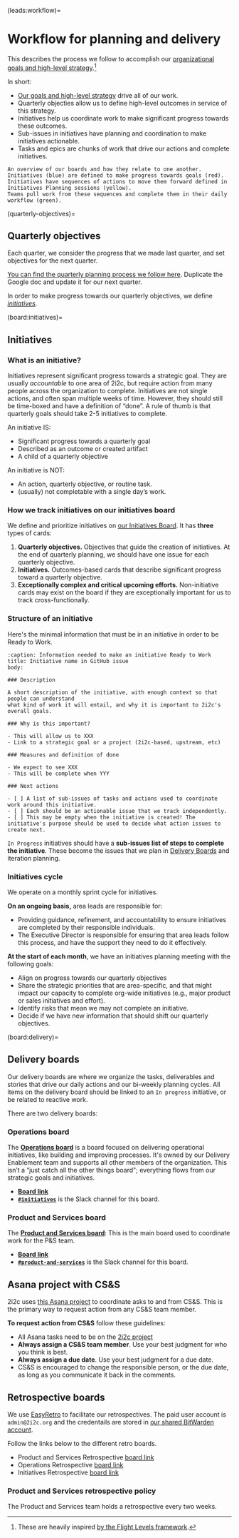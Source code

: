 (leads:workflow)=
# Workflow for planning and delivery

This describes the process we follow to accomplish our [organizational goals and high-level strategy](../organization/strategy.md).[^flight-levels]

In short:

- [Our goals and high-level strategy](../organization/strategy.md) drive all of our work.
- Quarterly objecties allow us to define high-level outcomes in service of this strategy.
- Initiatives help us coordinate work to make significant progress towards these outcomes.
- Sub-issues in initiatives have planning and coordination to make initiatives actionable.
- Tasks and epics are chunks of work that drive our actions and complete initiatives.

```{figure} images/boards.excalidraw.svg
An overview of our boards and how they relate to one another.
Initiatives (blue) are defined to make progress towards goals (red).
Initiatives have sequences of actions to move them forward defined in Initiatives Planning sessions (yellow).
Teams pull work from these sequences and complete them in their daily workflow (green).
```

[^flight-levels]: These are heavily inspired [by the Flight Levels framework](https://www.flightlevels.io/).

(quarterly-objectives)=
## Quarterly objectives

Each quarter, we consider the progress that we made last quarter, and set objectives for the next quarter.

[You can find the quarterly planning process we follow here](https://docs.google.com/document/d/1aI-NhVOqx6G1n8pBMS6oDSBaZlSoR2Z-jhudJMBbhg8/edit?usp=sharing). Duplicate the Google doc and update it for our next quarter.

In order to make progress towards our quarterly objectives, we define [_initiatives_](#board:initiatives).


(board:initiatives)=
## Initiatives

### What is an initiative?

Initiatives represent significant progress towards a strategic goal. They are usually *accountable* to one area of 2i2c, but require action from many people across the organization to complete. Initiatives are not single actions, and often span multiple weeks of time. However, they should still be time-boxed and have a definition of “done”. A rule of thumb is that quarterly goals should take 2-5 initiatives to complete.

An initiative IS:

- Significant progress towards a quarterly goal  
- Described as an outcome or created artifact  
- A child of a quarterly objective

An initiative is NOT:

- An action, quarterly objective, or routine task.  
- (usually) not completable with a single day’s work.

### How we track initiatives on our initiatives board

We define and prioritize initiatives on [our Initiatives Board](https://github.com/orgs/2i2c-org/projects/46). It has **three** types of cards:

1. **Quarterly objectives.** Objectives that guide the creation of initiatives. At the end of quarterly planning, we should have one issue for each quarterly objective.  
2. **Initiatives.** Outcomes-based cards that describe significant progress toward a quarterly objective.
3. **Exceptionally complex and critical upcoming efforts.** Non-initiative cards may exist on the board if they are exceptionally important for us to track cross-functionally.

### Structure of an initiative

Here's the minimal information that must be in an initiative in order to be Ready to Work.

````{code-block} markdown
:caption: Information needed to make an initiative Ready to Work
title: Initiative name in GitHub issue
body:

### Description

A short description of the initiative, with enough context so that people can understand
what kind of work it will entail, and why it is important to 2i2c's overall goals.

### Why is this important?

- This will allow us to XXX
- Link to a strategic goal or a project (2i2c-based, upstream, etc)

### Measures and definition of done

- We expect to see XXX
- This will be complete when YYY

### Next actions

- [ ] A list of sub-issues of tasks and actions used to coordinate work around this initiative.
- [ ] Each should be an actionable issue that we track independently.
- [ ] This may be empty when the initiative is created! The initiative's purpose should be used to decide what action issues to create next.

````

`In Progress` initiatives should have a **sub-issues list of steps to complete the initiative**.
These become the issues that we plan in [Delivery Boards](#board:delivery) and iteration planning.

### Initiatives cycle 

We operate on a monthly sprint cycle for initiatives.

**On an ongoing basis,** area leads are responsible for:

- Providing guidance, refinement, and accountability to ensure initiatives are completed by their responsible individuals.
- The Executive Director is responsible for ensuring that area leads follow this process, and have the support they need to do it effectively.

**At the start of each month**, we have an initiatives planning meeting with the following goals:

- Align on progress towards our quarterly objectives  
- Share the strategic priorities that are area-specific, and that might impact our capacity to complete org-wide initiatives (e.g., major product or sales initiatives and effort).
- Identify risks that mean we may not complete an initiative.
- Decide if we have new information that should shift our quarterly objectives.

(board:delivery)=
## Delivery boards

Our delivery boards are where we organize the tasks, deliverables and stories that drive our daily actions and our bi-weekly planning cycles.
All items on the delivery board should be linked to an `In progress` initiative, or be related to reactive work.

There are two delivery boards:

### Operations board

The [**Operations board**](https://github.com/orgs/2i2c-org/projects/50) is a board focused on delivering operational initiatives, like building and improving processes. It's owned by our Delivery Enablement team and supports all other members of the organization. This isn’t a “just catch all the other things board"; everything flows from our strategic goals and initiatives. 

- [**Board link**](https://github.com/orgs/2i2c-org/projects/50)
- [**`#initiatives`**](https://2i2c.slack.com/archives/C06G5FAAT63) is the Slack channel for this board.

### Product and Services board

The [**Product and Services board**](https://github.com/orgs/2i2c-org/projects/57): This is the main board used to coordinate work for the P&S team.

- [**Board link**](https://github.com/orgs/2i2c-org/projects/57)
- [**`#product-and-services`**](https://2i2c.slack.com/archives/C07SJJWVCAD) is the Slack channel for this board.

## Asana project with CS&S

2i2c uses [this Asana project](https://app.asana.com/1/1159648458748488/project/1208704062483139/list/1208704065114251) to coordinate asks to and from CS&S. This is the primary way to request action from any CS&S team member.

**To request action from CS&S** follow these guidelines:

- All Asana tasks need to be on the [2i2c project](https://app.asana.com/1/1159648458748488/project/1208704062483139/list/1208704065114251)
- **Always assign a CS&S team member**. Use your best judgment for who you think is best.
- **Always assign a due date**. Use your best judgment for a due date.
- CS&S is encouraged to change the responsible person, or the due date, as long as you communicate it back in the comments.

## Retrospective boards

We use [EasyRetro](https://easyretro.io) to facilitate our retrospectives.
The paid user account is `admin@2i2c.org` and the credentails are stored in [our shared BitWarden account](#account:bitwarden).

Follow the links below to the different retro boards.

- Product and Services Retrospective [board link](https://easyretro.io/publicboard/A8bu34hcK2eyg0s5MxNX0AfQXG02/7e47da43-a12b-4d21-842d-22361b799a92)
- Operations Retrospective [board link](https://easyretro.io/publicboard/A8bu34hcK2eyg0s5MxNX0AfQXG02/8581f72e-b714-4018-9737-903272c42f36)
- Initiatives Retrospective [board link](https://easyretro.io/publicboard/A8bu34hcK2eyg0s5MxNX0AfQXG02/2f4284bb-4ea6-4c60-94cd-1c8a4f292106)

### Product and Services retrospective policy

The Product and Services team holds a retrospective every two weeks.
